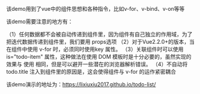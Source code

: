 该demo用到了vue中的组件思想和各种指令，比如v-for、v-bind、v-on等等

该demo需要注意的地方有：

（1）任何数据都不会被自动传递到组件里，因为组件有自己独立的作用域，为了把迭代数据传递到组件里，我们要用 props选项 
（2）对于Vue2.2.0+的版本，当在组件中使用 v-for 时，必须同时使用key 属性。
（3）关联组件时可以使用  is="todo-item"  属性，这种做法在使用 DOM 模板时是十分必要的，虽然实现的效果与 使用 <todo-item> 相同，但是可以避开一些潜在的浏览器解析错误。
（4）不自动将  todo.title  注入到组件里的原因是，这会使得组件与 v-for 的运作紧密耦合

该demo演示的地址为：https://lixiuxiu2017.github.io/todo-list/
